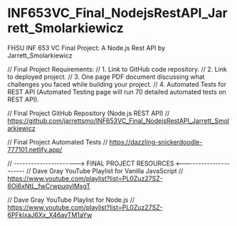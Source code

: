 # INF653VC_Final_NodejsRestAPI_Jarrett_Smolarkiewicz
FHSU INF 653 VC Final Project: A Node.js Rest API by Jarrett_Smolarkiewicz

// Final Project Requirements:
//  1. Link to GitHub code repository.
//  2. Link to deployed project.
//  3. One page PDF document discussing what challenges you faced while building your project.
//  4. Automated Tests for REST API (Automated Testing page will run 70 detailed automated tests on REST API).

// Final Project GitHub Repository (Node.js REST API)
// https://github.com/jarrettsmo/INF653VC_Final_NodejsRestAPI_Jarrett_Smolarkiewicz

// Final Project Automated Tests
// https://dazzling-snickerdoodle-777101.netlify.app/

// ----------------------> FINAL PROJECT RESOURCES <----------------------
// Dave Gray YouTube Playlist for Vanilla JavaScript
// https://www.youtube.com/playlist?list=PL0Zuz27SZ-6Oi6xNtL_fwCrwpuqylMsgT 

// Dave Gray YouTube Playlist for Node.js
// https://www.youtube.com/playlist?list=PL0Zuz27SZ-6PFkIxaJ6Xx_X46avTM1aYw 